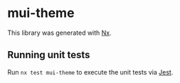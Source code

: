 # mui-theme

This library was generated with [Nx](https://nx.dev).

## Running unit tests

Run `nx test mui-theme` to execute the unit tests via [Jest](https://jestjs.io).
